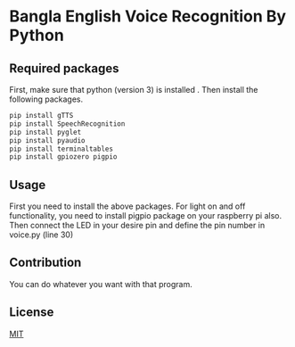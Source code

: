 # Bangla English Voice Recognition By Python

## Required packages
First, make sure that python (version 3) is installed . Then install the following packages.

```bash
pip install gTTS
pip install SpeechRecognition
pip install pyglet
pip install pyaudio
pip install terminaltables
pip install gpiozero pigpio
```

## Usage
First you need to install the above packages. For light on and off functionality, you need to install pigpio package on your raspberry pi also. Then connect the LED in your desire pin and define the pin number in voice.py (line 30)



## Contribution
You can do whatever you want with that program. 


## License
[MIT](https://choosealicense.com/licenses/mit/)
